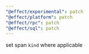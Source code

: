```yaml
---
"@effect/experimental": patch
"@effect/platform": patch
"@effect/rpc": patch
"@effect/sql": patch
---
```


set span `kind` where applicable
